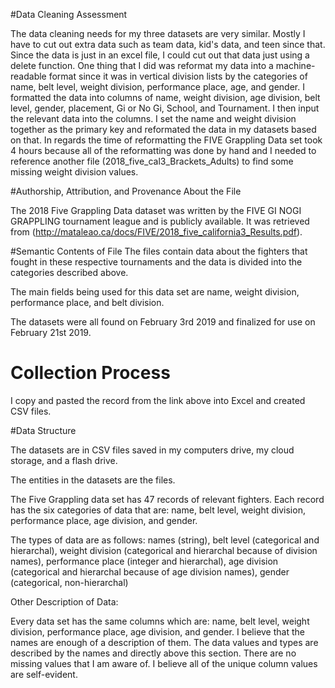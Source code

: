 #Data Cleaning Assessment

The data cleaning needs for my three datasets are very similar. Mostly I have to cut out extra data such as team data, kid's data, and teen since that. Since the data is just in an excel file, I could cut out that data just using a delete function. One thing that I did was reformat my data into a machine-readable format since it was in vertical division lists by the categories of name, belt level, weight division, performance place, age, and gender. I formatted the data into columns of name, weight division, age division, belt level, gender, placement, Gi or No Gi, School, and Tournament. I then input the relevant data into the columns. I set the name and weight division together as the primary key and reformated the data in my datasets based on that. In regards the time of reformatting the FIVE Grappling Data set took 4 hours because all of the reformatting was done by hand and I needed to reference another file (2018_five_cal3_Brackets_Adults) to find some missing weight division values.

#Authorship, Attribution, and Provenance About the File

The 2018 Five Grappling Data dataset was written by the FIVE GI NOGI GRAPPLING tournament league and is publicly available. It was retrieved from (http://mataleao.ca/docs/FIVE/2018_five_california3_Results.pdf).

#Semantic Contents of File
The files contain data about the fighters that fought in these respective tournaments and the data is divided into the categories described above.

The main fields being used for this data set are name, weight division, performance place, and belt division.

The datasets were all found on February 3rd 2019 and finalized for use on February 21st 2019.

# Collection Process

I copy and pasted the record from the link above into Excel and created CSV files.

#Data Structure

The datasets are in CSV files saved in my computers drive, my cloud storage, and a flash drive.

The entities in the datasets are the files.

The Five Grappling data set has 47 records of relevant fighters. Each record has the six categories of data that are: name, belt level, weight division, performance place, age division, and gender.


The types of data are as follows: names (string), belt level (categorical and hierarchal), weight division (categorical and hierarchal because of division names), performance place (integer and hierarchal), age division (categorical and hierarchal because of age division names), gender (categorical, non-hierarchal)

Other Description of Data:

Every data set has the same columns which are: name, belt level, weight division, performance place, age division, and gender. I believe that the names are enough of a description of them. The data values and types are described by the names and directly above this section. There are no missing values that I am aware of. I believe all of the unique column values are self-evident.
